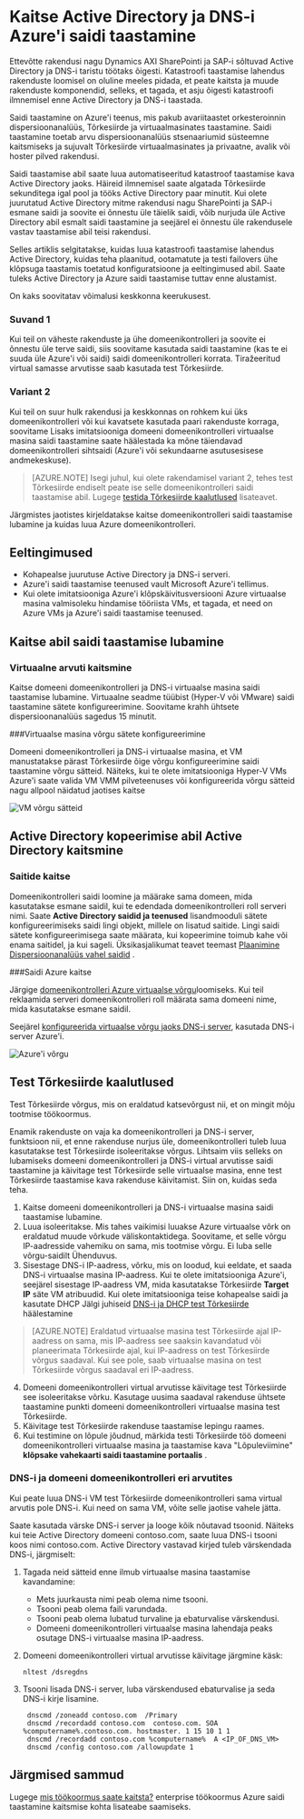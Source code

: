 <properties
    pageTitle="Kaitse Active Directory ja DNS-i Azure'i saidi taastamine | Microsoft Azure'i"
    description="Selles artiklis kirjeldatakse, kuidas rakendada katastroofi taastamise lahendus Active Directory abil Azure saidi taastamise jaoks."
    services="site-recovery"
    documentationCenter=""
    authors="prateek9us"
    manager="abhiag"
    editor=""/>

<tags
    ms.service="site-recovery"
    ms.devlang="na"
    ms.topic="article"
    ms.tgt_pltfrm="na"
    ms.workload="storage-backup-recovery"
    ms.date="08/31/2016"
    ms.author="pratshar"/>

# <a name="protect-active-directory-and-dns-with-azure-site-recovery"></a>Kaitse Active Directory ja DNS-i Azure'i saidi taastamine

Ettevõtte rakendusi nagu Dynamics AXI SharePointi ja SAP-i sõltuvad Active Directory ja DNS-i taristu töötaks õigesti. Katastroofi taastamise lahendus rakenduste loomisel on oluline meeles pidada, et peate kaitsta ja muude rakenduste komponendid, selleks, et tagada, et asju õigesti katastroofi ilmnemisel enne Active Directory ja DNS-i taastada.

Saidi taastamine on Azure'i teenus, mis pakub avariitaastet orkesteroinnin dispersioonanalüüs, Tõrkesiirde ja virtuaalmasinates taastamine. Saidi taastamine toetab arvu dispersioonanalüüs stsenaariumid süsteemne kaitsmiseks ja sujuvalt Tõrkesiirde virtuaalmasinates ja privaatne, avalik või hoster pilved rakendusi.

Saidi taastamise abil saate luua automatiseeritud katastroof taastamise kava Active Directory jaoks. Häireid ilmnemisel saate algatada Tõrkesiirde sekunditega igal pool ja tööks Active Directory paar minutit. Kui olete juurutatud Active Directory mitme rakendusi nagu SharePointi ja SAP-i esmane saidi ja soovite ei õnnestu üle täielik saidi, võib nurjuda üle Active Directory abil esmalt saidi taastamine ja seejärel ei õnnestu üle rakendusele vastav taastamise abil teisi rakendusi.

Selles artiklis selgitatakse, kuidas luua katastroofi taastamise lahendus Active Directory, kuidas teha plaanitud, ootamatute ja testi failovers ühe klõpsuga taastamis toetatud konfiguratsioone ja eeltingimused abil.  Saate tuleks Active Directory ja Azure saidi taastamise tuttav enne alustamist.

On kaks soovitatav võimalusi keskkonna keerukusest.

### <a name="option-1"></a>Suvand 1

Kui teil on väheste rakenduste ja ühe domeenikontrolleri ja soovite ei õnnestu üle terve saidi, siis soovitame kasutada saidi taastamine (kas te ei suuda üle Azure'i või saidi) saidi domeenikontrolleri korrata. Tiražeeritud virtual samasse arvutisse saab kasutada test Tõrkesiirde.

### <a name="option-2"></a>Variant 2

Kui teil on suur hulk rakendusi ja keskkonnas on rohkem kui üks domeenikontrolleri või kui kavatsete kasutada paari rakenduste korraga, soovitame Lisaks imitatsiooniga domeeni domeenikontrolleri virtuaalse masina saidi taastamine saate häälestada ka mõne täiendavad domeenikontrolleri sihtsaidi (Azure'i või sekundaarne asutusesisese andmekeskuse).

>[AZURE.NOTE] Isegi juhul, kui olete rakendamisel variant 2, tehes test Tõrkesiirde endiselt peate ise selle domeenikontrolleri saidi taastamise abil. Lugege [testida Tõrkesiirde kaalutlused](#considerations-for-test-failover) lisateavet.


Järgmistes jaotistes kirjeldatakse kaitse domeenikontrolleri saidi taastamise lubamine ja kuidas luua Azure domeenikontrolleri.


## <a name="prerequisites"></a>Eeltingimused

- Kohapealse juurutuse Active Directory ja DNS-i serveri.
- Azure'i saidi taastamise teenused vault Microsoft Azure'i tellimus.
- Kui olete imitatsiooniga Azure'i klõpskäivitusversiooni Azure virtuaalse masina valmisoleku hindamise tööriista VMs, et tagada, et need on Azure VMs ja Azure'i saidi taastamise teenused.


## <a name="enable-protection-using-site-recovery"></a>Kaitse abil saidi taastamise lubamine


### <a name="protect-the-virtual-machine"></a>Virtuaalne arvuti kaitsmine

Kaitse domeeni domeenikontrolleri ja DNS-i virtuaalse masina saidi taastamise lubamine. Virtuaalne seadme tüübist (Hyper-V või VMware) saidi taastamine sätete konfigureerimine. Soovitame krahh ühtsete dispersioonanalüüs sagedus 15 minutit.

###<a name="configure-virtual-machine-network-settings"></a>Virtuaalse masina võrgu sätete konfigureerimine

Domeeni domeenikontrolleri ja DNS-i virtuaalse masina, et VM manustatakse pärast Tõrkesiirde õige võrgu konfigureerimine saidi taastamine võrgu sätteid. Näiteks, kui te olete imitatsiooniga Hyper-V VMs Azure'i saate valida VM VMM pilveteenuses või konfigureerida võrgu sätteid nagu allpool näidatud jaotises kaitse

![VM võrgu sätteid](./media/site-recovery-active-directory/VM-Network-Settings.png)

## <a name="protect-active-directory-with-active-directory-replication"></a>Active Directory kopeerimise abil Active Directory kaitsmine

### <a name="site-to-site-protection"></a>Saitide kaitse

Domeenikontrolleri saidi loomine ja määrake sama domeen, mida kasutatakse esmane saidil, kui te edendada domeenikontrolleri roll serveri nimi. Saate **Active Directory saidid ja teenused** lisandmooduli sätete konfigureerimiseks saidi lingi objekt, millele on lisatud saitide. Lingi saidi sätete konfigureerimisega saate määrata, kui kopeerimine toimub kahe või enama saitidel, ja kui sageli. Üksikasjalikumat teavet teemast [Plaanimine Dispersioonanalüüs vahel saidid](https://technet.microsoft.com/library/cc731862.aspx) .

###<a name="site-to-azure-protection"></a>Saidi Azure kaitse

Järgige [domeenikontrolleri Azure virtuaalse võrgu](../active-directory/active-directory-install-replica-active-directory-domain-controller.md)loomiseks. Kui teil reklaamida serveri domeenikontrolleri roll määrata sama domeeni nime, mida kasutatakse esmane saidil.

Seejärel [konfigureerida virtuaalse võrgu jaoks DNS-i server](../active-directory/active-directory-install-replica-active-directory-domain-controller.md#reconfigure-dns-server-for-the-virtual-network), kasutada DNS-i server Azure'i.

![Azure'i võrgu](./media/site-recovery-active-directory/azure-network.png)

## <a name="test-failover-considerations"></a>Test Tõrkesiirde kaalutlused

Test Tõrkesiirde võrgus, mis on eraldatud katsevõrgust nii, et on mingit mõju tootmise töökoormus.

Enamik rakenduste on vaja ka domeenikontrolleri ja DNS-i server, funktsioon nii, et enne rakenduse nurjus üle, domeenikontrolleri tuleb luua kasutatakse test Tõrkesiirde isoleeritakse võrgus. Lihtsaim viis selleks on lubamiseks domeeni domeenikontrolleri ja DNS-i virtual arvutisse saidi taastamine ja käivitage test Tõrkesiirde selle virtuaalse masina, enne test Tõrkesiirde taastamise kava rakenduse käivitamist. Siin on, kuidas seda teha.

1. Kaitse domeeni domeenikontrolleri ja DNS-i virtuaalse masina saidi taastamise lubamine.
2. Luua isoleeritakse. Mis tahes vaikimisi luuakse Azure virtuaalse võrk on eraldatud muude võrkude väliskontaktidega. Soovitame, et selle võrgu IP-aadresside vahemiku on sama, mis tootmise võrgu. Ei luba selle võrgu-saidilt Ühenduvus.
3. Sisestage DNS-i IP-aadress, võrku, mis on loodud, kui eeldate, et saada DNS-i virtuaalse masina IP-aadress. Kui te olete imitatsiooniga Azure'i, seejärel sisestage IP-aadress VM, mida kasutatakse Tõrkesiirde **Target IP** säte VM atribuudid. Kui olete imitatsiooniga teise kohapealse saidi ja kasutate DHCP Jälgi juhiseid [DNS-i ja DHCP test Tõrkesiirde](site-recovery-failover.md#prepare-dhcp) häälestamine

>[AZURE.NOTE] Eraldatud virtuaalse masina test Tõrkesiirde ajal IP-aadress on sama, mis IP-aadress see saaksin kavandatud või planeerimata Tõrkesiirde ajal, kui IP-aadress on test Tõrkesiirde võrgus saadaval. Kui see pole, saab virtuaalse masina on test Tõrkesiirde võrgus saadaval eri IP-aadress.

4. Domeeni domeenikontrolleri virtual arvutisse käivitage test Tõrkesiirde see isoleeritakse võrku. Kasutage uusima saadaval rakenduse ühtsete taastamine punkti domeeni domeenikontrolleri virtuaalse masina test Tõrkesiirde. 
5. Käivitage test Tõrkesiirde rakenduse taastamise lepingu raames.
6. Kui testimine on lõpule jõudnud, märkida testi Tõrkesiirde töö domeeni domeenikontrolleri virtuaalse masina ja taastamise kava "Lõpuleviimine" **klõpsake vahekaarti saidi taastamine portaalis** .

### <a name="dns-and-domain-controller-on-different-machines"></a>DNS-i ja domeeni domeenikontrolleri eri arvutites

Kui peate luua DNS-i VM test Tõrkesiirde domeenikontrolleri sama virtual arvutis pole DNS-i. Kui need on sama VM, võite selle jaotise vahele jätta.

Saate kasutada värske DNS-i server ja looge kõik nõutavad tsoonid. Näiteks kui teie Active Directory domeeni contoso.com, saate luua DNS-i tsooni koos nimi contoso.com. Active Directory vastavad kirjed tuleb värskendada DNS-i, järgmiselt:

1. Tagada neid sätteid enne ilmub virtuaalse masina taastamise kavandamine:

    - Mets juurkausta nimi peab olema nime tsooni.
    - Tsooni peab olema faili varundada.
    - Tsooni peab olema lubatud turvaline ja ebaturvalise värskendusi.
    - Domeeni domeenikontrolleri virtuaalse masina lahendaja peaks osutage DNS-i virtuaalse masina IP-aadress.

2. Domeeni domeenikontrolleri virtual arvutisse käivitage järgmine käsk:

    `nltest /dsregdns`

3. Tsooni lisada DNS-i server, luba värskendused ebaturvalise ja seda DNS-i kirje lisamine.

        dnscmd /zoneadd contoso.com  /Primary
        dnscmd /recordadd contoso.com  contoso.com. SOA %computername%.contoso.com. hostmaster. 1 15 10 1 1
        dnscmd /recordadd contoso.com %computername%  A <IP_OF_DNS_VM>
        dnscmd /config contoso.com /allowupdate 1


## <a name="next-steps"></a>Järgmised sammud

Lugege [mis töökoormus saate kaitsta?](../site-recovery/site-recovery-workload.md) enterprise töökoormus Azure saidi taastamine kaitsmise kohta lisateabe saamiseks.
